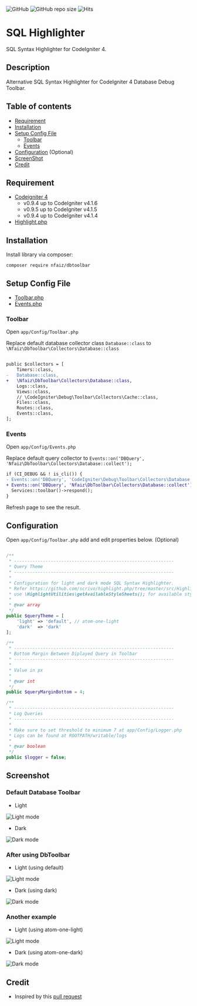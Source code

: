 ![GitHub](https://img.shields.io/github/license/nfaiz/dbtoolbar)
![GitHub repo size](https://img.shields.io/github/repo-size/nfaiz/dbtoolbar?label=size)
![Hits](https://hits.seeyoufarm.com/api/count/incr/badge.svg?url=nfaiz/dbtoolbar)

# SQL Highlighter
SQL Syntax Highlighter for CodeIgniter 4.

## Description
Alternative SQL Syntax Highlighter for CodeIgniter 4 Database Debug Toolbar.

## Table of contents
  * [Requirement](#requirement)
  * [Installation](#installation)
  * [Setup Config File](#setup-config-file)
    * [Toolbar](#toolbar)
    * [Events](#events)
  * [Configuration](#configuration) (Optional)
  * [ScreenShot](#screenshot)
  * [Credit](#credit)


## Requirement
* [Codeigniter 4](https://github.com/codeigniter4/CodeIgniter4)
  * v0.9.4 up to CodeIgniter v4.1.6
  * v0.9.5 up to CodeIgniter v4.1.5
  * v0.9.4 up to CodeIgniter v4.1.4
* [Highlight.php](https://github.com/scrivo/highlight.php)


## Installation
Install library via composer:

    composer require nfaiz/dbtoolbar


## Setup Config File

* [Toolbar.php](#toolbar)
* [Events.php](#events)


### Toolbar
Open `app/Config/Toolbar.php`

Replace default database collector class `Database::class` to `\Nfaiz\DbToolbar\Collectors\Database::class`

```diff

public $collectors = [
    Timers::class,
-   Database::class,
+   \Nfaiz\DbToolbar\Collectors\Database::class,
    Logs::class,
    Views::class,
    // \CodeIgniter\Debug\Toolbar\Collectors\Cache::class,
    Files::class,
    Routes::class,
    Events::class,
];
```

### Events
Open `app/Config/Events.php`

Replace default query collector to `Events::on('DBQuery', 'Nfaiz\DbToolbar\Collectors\Database::collect');`

```diff
if (CI_DEBUG && ! is_cli()) {
- Events::on('DBQuery', 'CodeIgniter\Debug\Toolbar\Collectors\Database::collect');
+ Events::on('DBQuery', 'Nfaiz\DbToolbar\Collectors\Database::collect');
  Services::toolbar()->respond();
}
```

Refresh page to see the result.


## Configuration

Open `app/Config/Toolbar.php` add and edit properties below. (Optional)

```php

/**
 * -------------------------------------------------------------
 * Query Theme
 * -------------------------------------------------------------
 * 
 * Configuration for light and dark mode SQL Syntax Highlighter.
 * Refer https://github.com/scrivo/highlight.php/tree/master/src/Highlight/styles or
 * use \HighlightUtilities\getAvailableStyleSheets(); for available stylesheets.
 *
 * @var array
 */
public $queryTheme = [
    'light' => 'default', // atom-one-light
    'dark'  => 'dark'
];

/**
 * -------------------------------------------------------------
 * Bottom Margin Between Diplayed Query in Toolbar
 * -------------------------------------------------------------
 * 
 * Value in px
 * 
 * @var int
 */
public $queryMarginBottom = 4;

/**
 * -------------------------------------------------------------
 * Log Queries
 * -------------------------------------------------------------
 *
 * Make sure to set threshold to minimum 7 at app/Config/Logger.php
 * Logs can be found at ROOTPATH/writable/logs
 *
 * @var boolean
 */
public $logger = false;
```

## Screenshot

### Default Database Toolbar

* Light<br />
<img src="https://user-images.githubusercontent.com/1330109/128514930-c450fef7-2008-4991-bf95-92c1acc76426.png" alt="Light mode">

* Dark<br />
<img src="https://user-images.githubusercontent.com/1330109/128515006-1acf19e3-0db4-487c-9fca-82c19670fe5e.png" alt="Dark mode">

### After using DbToolbar

* Light (using default)<br />
<img src="https://user-images.githubusercontent.com/1330109/128515151-c1289da9-1f6a-4561-9fb8-ddb6fc8e9f0f.png" alt="Light mode">

* Dark (using dark)<br />
<img src="https://user-images.githubusercontent.com/1330109/128515327-f0e6cda6-d443-4625-a44a-4dffc2caf9ee.png" alt="Dark mode">

### Another example

* Light (using atom-one-light)
<img src="https://user-images.githubusercontent.com/1330109/128515815-01153f90-e140-48ed-93dc-b955d8b570e7.png" alt="Light mode">

* Dark (using atom-one-dark)
<img src="https://user-images.githubusercontent.com/1330109/128515952-39358146-0d32-42c4-a27d-80789503290b.png" alt="Dark mode">

## Credit
* Inspired by this [pull request](https://github.com/codeigniter4/CodeIgniter4/pull/3515)
